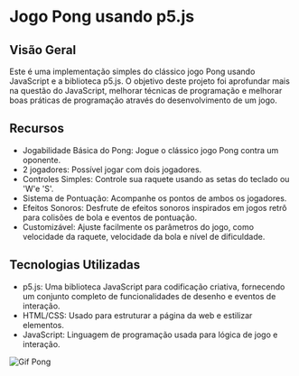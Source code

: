 ﻿# Jogo Pong usando p5.js 

## Visão Geral
Este é uma implementação simples do clássico jogo Pong usando JavaScript e a biblioteca p5.js. O objetivo deste projeto foi aprofundar mais na questão do JavaScript, melhorar técnicas de programação e melhorar boas práticas de programação através do desenvolvimento de um jogo.


## Recursos
* Jogabilidade Básica do Pong: Jogue o clássico jogo Pong contra um oponente.
* 2 jogadores: Possível jogar com dois jogadores.
* Controles Simples: Controle sua raquete usando as setas do teclado ou 'W'e 'S'.
* Sistema de Pontuação: Acompanhe os pontos de ambos os jogadores.
* Efeitos Sonoros: Desfrute de efeitos sonoros inspirados em jogos retrô para colisões de bola e eventos de pontuação.
* Customizável: Ajuste facilmente os parâmetros do jogo, como velocidade da raquete, velocidade da bola e nível de dificuldade.


## Tecnologias Utilizadas
* p5.js: Uma biblioteca JavaScript para codificação criativa, fornecendo um conjunto completo de funcionalidades de desenho e eventos de interação.
* HTML/CSS: Usado para estruturar a página da web e estilizar elementos.
* JavaScript: Linguagem de programação usada para lógica de jogo e interação.

![Gif Pong](https://imgur.com/a/1m02c2d)
